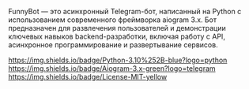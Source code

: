 FunnyBot — это асинхронный Telegram-бот, написанный на Python с использованием современного фреймворка aiogram 3.x. Бот предназначен для развлечения пользователей и демонстрации ключевых навыков backend-разработки, включая работу с API, асинхронное программирование и развертывание сервисов.

https://img.shields.io/badge/Python-3.10%252B-blue?logo=python
https://img.shields.io/badge/Aiogram-3.x-green?logo=telegram
https://img.shields.io/badge/License-MIT-yellow
